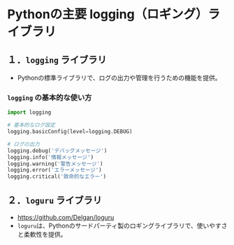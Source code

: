 # Pythonの主要 logging（ロギング）ライブラリ
## １．`logging` ライブラリ
- Pythonの標準ライブラリで、ログの出力や管理を行うための機能を提供。

### `logging` の基本的な使い方
```python
import logging

# 基本的なログ設定
logging.basicConfig(level=logging.DEBUG)

# ログの出力
logging.debug('デバッグメッセージ')
logging.info('情報メッセージ')
logging.warning('警告メッセージ')
logging.error('エラーメッセージ')
logging.critical('致命的なエラー')
```

## ２．`loguru` ライブラリ
- https://github.com/Delgan/loguru
- `loguru`は、Pythonのサードパーティ製のロギングライブラリで、使いやすさと柔軟性を提供。